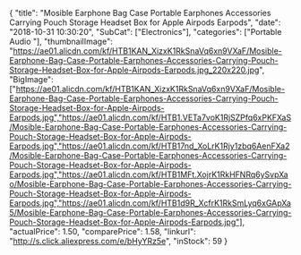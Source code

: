 {
	"title": "Mosible Earphone Bag Case Portable Earphones Accessories Carrying Pouch Storage Headset Box for Apple Airpods Earpods",
	"date": "2018-10-31 10:30:20",
	"SubCat": ["Electronics"],
	"categories": ["Portable Audio "],
	"thumbnailImage": "https://ae01.alicdn.com/kf/HTB1KAN_XizxK1RkSnaVq6xn9VXaF/Mosible-Earphone-Bag-Case-Portable-Earphones-Accessories-Carrying-Pouch-Storage-Headset-Box-for-Apple-Airpods-Earpods.jpg_220x220.jpg",
	"BigImage": ["https://ae01.alicdn.com/kf/HTB1KAN_XizxK1RkSnaVq6xn9VXaF/Mosible-Earphone-Bag-Case-Portable-Earphones-Accessories-Carrying-Pouch-Storage-Headset-Box-for-Apple-Airpods-Earpods.jpg","https://ae01.alicdn.com/kf/HTB1.VETa7voK1RjSZPfq6xPKFXaS/Mosible-Earphone-Bag-Case-Portable-Earphones-Accessories-Carrying-Pouch-Storage-Headset-Box-for-Apple-Airpods-Earpods.jpg","https://ae01.alicdn.com/kf/HTB17nd_XoLrK1Rjy1zbq6AenFXa2/Mosible-Earphone-Bag-Case-Portable-Earphones-Accessories-Carrying-Pouch-Storage-Headset-Box-for-Apple-Airpods-Earpods.jpg","https://ae01.alicdn.com/kf/HTB1MFt.XojrK1RkHFNRq6ySvpXao/Mosible-Earphone-Bag-Case-Portable-Earphones-Accessories-Carrying-Pouch-Storage-Headset-Box-for-Apple-Airpods-Earpods.jpg","https://ae01.alicdn.com/kf/HTB1d9R_XcfrK1RkSmLyq6xGApXa5/Mosible-Earphone-Bag-Case-Portable-Earphones-Accessories-Carrying-Pouch-Storage-Headset-Box-for-Apple-Airpods-Earpods.jpg"],
	"actualPrice": 1.50,
	"comparePrice": 1.58,
	"linkurl": "http://s.click.aliexpress.com/e/bHyYRz5e",
	"inStock": 59
}
